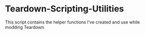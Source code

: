 # Teardown-Scripting-Utilities
This script contains the helper functions I've created and use while modding Teardown.
